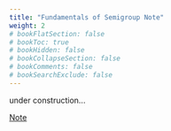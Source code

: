```yaml
---
title: "Fundamentals of Semigroup Note"
weight: 2
# bookFlatSection: false
# bookToc: true
# bookHidden: false
# bookCollapseSection: false
# bookComments: false
# bookSearchExclude: false
---
```


under construction...

[Note](main.pdf)
